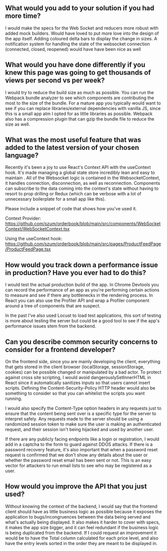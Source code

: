 ## What would you add to your solution if you had more time?

I would make the specs for the Web Socket and reducers more robust with added mock builders. Would have loved to put more love into the design of the app itself. Adding coloured delta bars to display the change in sizes. A notification system for handling the state of the websocket connection (connected, closed, reopened) would have have been nice as well

## What would you have done differently if you knew this page was going to get thousands of views per second vs per week?

I would try to reduce the build size as much as possible. You can run the Webpack bundle analyzer to see which components are contributing the most to the size of the bundle. For a mature app you typically would want to see if you can replace libraries/external dependencies with vanilla JS, since this is a small app atm I opted for as little libraries as possible. Webpack also has a compression plugin that can gzip the bundle file to reduce the size as well.

## What was the most useful feature that was added to the latest version of your chosen language?

Recently it's been a joy to use React's Context API with the useContext hook. It's made managing a global state store incredibly lean and easy to maintain . All of the Websocket logic is contained in the WebsocketContext, it handles connection, disconnection, as well as reconnection. Components can subscribe to the data coming into the context's state without having to resort to prop drilling or Redux (which can be verbose with a lot of unnecessary boilerplate for a small app like this).

Please include a snippet of code that shows how you've used it.

Context Provider: 
https://github.com/szum/orderbook/blob/main/src/components/WebSocketContext/WebSocketContext.tsx

Using the useContext hook:
https://github.com/szum/orderbook/blob/main/src/pages/ProductFeedPage/ProductFeedPage.tsx

## How would you track down a performance issue in production? Have you ever had to do this?

I would test the actual production build of the app. In Chrome Devtools you can record the performance of an app as you're performing certain actions to measure and see if there any bottlenecks in the rendering process. In React you can also use the Profiler API and wrap a Profiler component around a tree of components that are suspect.

In the past I've also used Locust to load test applications, this sort of testing is more about testing the server but could be a good tool to see if the app's performance issues stem from the backend.

## Can you describe common security concerns to consider for a frontend developer?

On the frontend side, since you are mainly developing the client, everything that gets stored in the client browser (localStorage, sessionStorage, cookies) can be possible changed or manipulated by a bad actor. To protect against cross site scripting, I would avoid dangerouslySetInnerHTML in React since it automatically sanitizes inputs so that users cannot insert scripts. Defining the Content-Security-Policy HTTP header would also be something to consider so that you can whitelist the scripts you want running.

I would also specify the Content-Type option headers in any requests just to ensure that the content being sent over is a specific type for the server to interpret safely. Any requests made to the server should be using a randomized session token to make sure the user is making an authenticated request, and their session isn't being hijacked and used by another user.

If there are any publicly facing endpoints like a login or registration, I would add in a captcha to the form to guard against DDOS attacks. If there is a password recovery feature, it's also important that when a password reset request is confirmed that we don't show any details about the user or whether the password reset email has been sent or not. This is an easy vector for attackers to run email lists to see who may be registered as a user.

## How would you improve the API that you just used?

Without knowing the context of the backend, I would say that the frontend client should have as little business logic as possible because it exposes the application to bugs/incongruences between the data being served and what's actually being displayed. It also makes it harder to cover with specs, it makes the app size bigger, and it can feel redundant if the business logic is being duplicated from the backend. If I could request an improvement it would be to have the Total column calculated for each price level, and also have the entry levels sorted in the order they are meant to be displayed in.